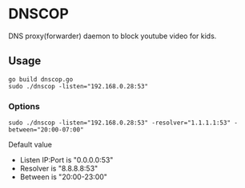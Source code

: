# DNSCOP

DNS proxy(forwarder) daemon to block youtube video for kids.  

## Usage

```
go build dnscop.go  
sudo ./dnscop -listen="192.168.0.28:53"
```
### Options

```
sudo ./dnscop -listen="192.168.0.28:53" -resolver="1.1.1.1:53" -between="20:00-07:00"
```

Default value
- Listen IP:Port is "0.0.0.0:53"
- Resolver is "8.8.8.8:53"
- Between is "20:00-23:00"
